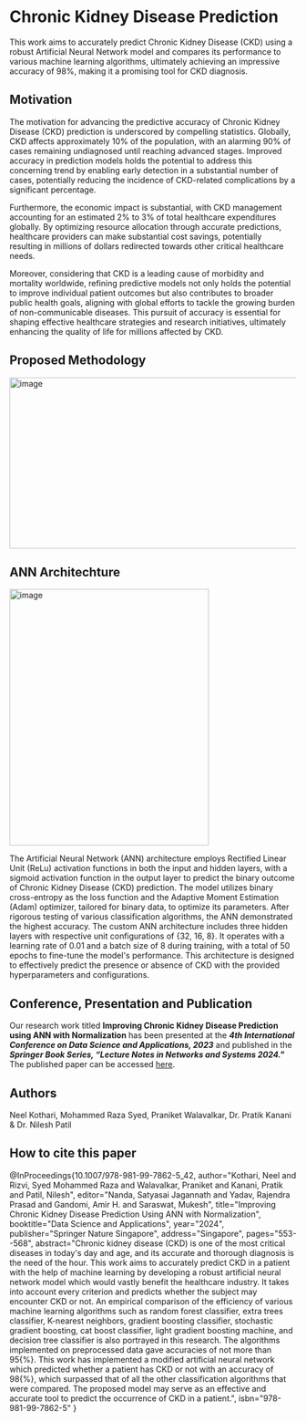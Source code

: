 # Chronic Kidney Disease Prediction
This work aims to accurately predict Chronic Kidney Disease (CKD) using a robust Artificial Neural Network model and compares its performance to various machine learning algorithms, ultimately achieving an impressive accuracy of 98%, making it a promising tool for CKD diagnosis.

## Motivation
The motivation for advancing the predictive accuracy of Chronic Kidney Disease (CKD) prediction is underscored by compelling statistics. Globally, CKD affects approximately 10% of the population, with an alarming 90% of cases remaining undiagnosed until reaching advanced stages. Improved accuracy in prediction models holds the potential to address this concerning trend by enabling early detection in a substantial number of cases, potentially reducing the incidence of CKD-related complications by a significant percentage.

Furthermore, the economic impact is substantial, with CKD management accounting for an estimated 2% to 3% of total healthcare expenditures globally. By optimizing resource allocation through accurate predictions, healthcare providers can make substantial cost savings, potentially resulting in millions of dollars redirected towards other critical healthcare needs.

Moreover, considering that CKD is a leading cause of morbidity and mortality worldwide, refining predictive models not only holds the potential to improve individual patient outcomes but also contributes to broader public health goals, aligning with global efforts to tackle the growing burden of non-communicable diseases. This pursuit of accuracy is essential for shaping effective healthcare strategies and research initiatives, ultimately enhancing the quality of life for millions affected by CKD.

## Proposed Methodology
<img src="https://github.com/mohd-raza/Improving-Chronic-Kidney-Disease-Prediction-using-ANN-with-Normalization/assets/91888013/a0961fdb-2271-46a1-9fb0-52ab7038abfe" alt="image" width="600" height="300">

## ANN Architechture
<img src="https://github.com/mohd-raza/Improving-Chronic-Kidney-Disease-Prediction-using-ANN-with-Normalization/assets/91888013/8c2d4729-b221-4210-af2f-407385dbb088" alt="image" width="350" height="450"><br>


The Artificial Neural Network (ANN) architecture employs Rectified Linear Unit (ReLu) activation functions in both the input and hidden layers, with a sigmoid activation function in the output layer to predict the binary outcome of Chronic Kidney Disease (CKD) prediction. The model utilizes binary cross-entropy as the loss function and the Adaptive Moment Estimation (Adam) optimizer, tailored for binary data, to optimize its parameters. After rigorous testing of various classification algorithms, the ANN demonstrated the highest accuracy. The custom ANN architecture includes three hidden layers with respective unit configurations of {32, 16, 8}. It operates with a learning rate of 0.01 and a batch size of 8 during training, with a total of 50 epochs to fine-tune the model's performance. This architecture is designed to effectively predict the presence or absence of CKD with the provided hyperparameters and configurations.
## Conference, Presentation and Publication
Our research work titled **Improving Chronic Kidney Disease Prediction using ANN with Normalization** has been presented at the ***4th International Conference on Data Science and Applications, 2023*** and published in the ***Springer Book Series, “Lecture Notes in Networks and Systems 2024."*** The published paper can be accessed [here](https://link.springer.com/book/10.1007/978-981-99-7862-5).

## Authors
Neel Kothari, Mohammed Raza Syed, Praniket Walavalkar, Dr. Pratik Kanani & Dr. Nilesh Patil

## How to cite this paper
@InProceedings{10.1007/978-981-99-7862-5_42,
author="Kothari, Neel
and Rizvi, Syed Mohammed Raza
and Walavalkar, Praniket
and Kanani, Pratik
and Patil, Nilesh",
editor="Nanda, Satyasai Jagannath
and Yadav, Rajendra Prasad
and Gandomi, Amir H.
and Saraswat, Mukesh",
title="Improving Chronic Kidney Disease Prediction Using ANN with Normalization",
booktitle="Data Science and Applications",
year="2024",
publisher="Springer Nature Singapore",
address="Singapore",
pages="553--568",
abstract="Chronic kidney disease (CKD) is one of the most critical diseases in today's day and age, and its accurate and thorough diagnosis is the need of the hour. This work aims to accurately predict CKD in a patient with the help of machine learning by developing a robust artificial neural network model which would vastly benefit the healthcare industry. It takes into account every criterion and predicts whether the subject may encounter CKD or not. An empirical comparison of the efficiency of various machine learning algorithms such as random forest classifier, extra trees classifier, K-nearest neighbors, gradient boosting classifier, stochastic gradient boosting, cat boost classifier, light gradient boosting machine, and decision tree classifier is also portrayed in this research. The algorithms implemented on preprocessed data gave accuracies of not more than 95{\%}. This work has implemented a modified artificial neural network which predicted whether a patient has CKD or not with an accuracy of 98{\%}, which surpassed that of all the other classification algorithms that were compared. The proposed model may serve as an effective and accurate tool to predict the occurrence of CKD in a patient.",
isbn="978-981-99-7862-5"
}


